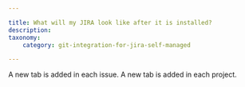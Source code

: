 ```yaml
---

title: What will my JIRA look like after it is installed?
description:
taxonomy:
    category: git-integration-for-jira-self-managed

---
```



A new tab is added in each issue. A new tab is added in each project.
